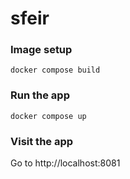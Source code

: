 # sfeir

### Image setup
```
docker compose build
```

### Run the app
```
docker compose up
```

### Visit the app

Go to http://localhost:8081
